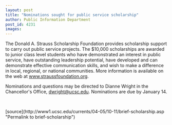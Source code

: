 ```yaml
---
layout: post
title: "Nominations sought for public service scholarship"
author: Public Information Department
post_id: 4231
images:
---
```


<a name="content" id="content"></a>
<p>
  The Donald A. Strauss Scholarship Foundation provides scholarship support to carry out public service projects. The $10,000 scholarships are awarded to junior class level students who have demonstrated an interest in public service, have outstanding leadership potential, have developed and can demonstrate effective communication skills, and wish to make a difference in local, regional, or national communities. More information is available on the web at <a href="http://www.straussfoundation.org">www.straussfoundation.org</a>.
</p>
<p>
  Nominations and questions may be directed to Dianne Wright in the Chancellor's Office, <a href="mailto:dwright@ucsc.edu">dwright@ucsc.edu</a>. Nominations are due by January 14.
</p><br>
<form>

</form>
<p>

</p>
[source](http://www1.ucsc.edu/currents/04-05/10-11/brief-scholarship.asp "Permalink to brief-scholarship")
